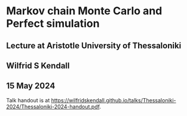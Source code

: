 # Markov chain Monte Carlo and Perfect simulation
## Lecture at Aristotle University of Thessaloniki
## Wilfrid S Kendall
## 15 May 2024

Talk handout is at <https://wilfridskendall.github.io/talks/Thessaloniki-2024/Thessaloniki-2024-handout.pdf>.
